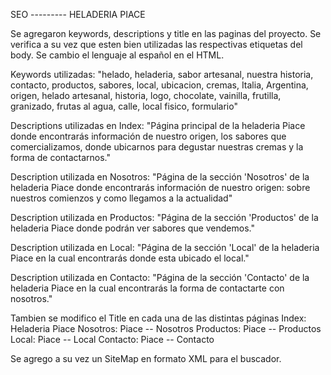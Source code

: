 SEO --------- HELADERIA PIACE


Se agregaron keywords, descriptions y title en las paginas del proyecto.
Se verifica a su vez que esten bien utilizadas las respectivas etiquetas del body.
Se cambio el lenguaje al español en el HTML.

Keywords utilizadas: "helado, heladeria, sabor artesanal, nuestra historia, contacto, productos, sabores, local, ubicacion, cremas, Italia, Argentina, origen, helado artesanal, historia, logo, chocolate, vainilla, frutilla, granizado, frutas al agua, calle, local fisico, formulario"

Descriptions utilizadas en Index: "Página principal de la heladeria Piace donde encontrarás información de nuestro origen, los sabores que comercializamos, donde ubicarnos para degustar nuestras cremas y la forma de contactarnos."

Description utilizada en Nosotros: "Página de la sección 'Nosotros' de la heladeria Piace donde encontrarás información de nuestro origen: sobre nuestros comienzos y como llegamos a la actualidad"


Description utilizada en Productos: "Página de la sección 'Productos' de la heladeria Piace donde podrán ver sabores que vendemos."


Description utilizada en Local: "Página de la sección 'Local' de la heladeria Piace en la cual encontrarás donde esta ubicado el local."


Description utilizada en Contacto: "Página de la sección 'Contacto' de la heladeria Piace en la cual encontrarás la forma de contactarte con nosotros."

Tambien se modifico el Title en cada una de las distintas páginas
Index: Heladeria Piace
Nosotros: Piace -- Nosotros
Productos: Piace -- Productos
Local: Piace -- Local
Contacto: Piace -- Contacto

Se agrego a su vez un SiteMap en formato XML para el buscador.